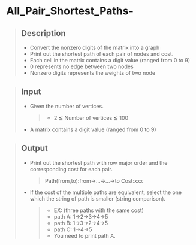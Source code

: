 # All_Pair_Shortest_Paths-
> ## Description
> * Convert the nonzero digits of the matrix into a graph
> * Print out the shortest path of each pair of nodes and cost.
> * Each cell in the matrix contains a digit value (ranged from 0 to 9)
> * 0 represents no edge between two nodes
> * Nonzero digits represents the weights of two node

> ## Input
> * Given the number of vertices.
>   > * 2 ≦ Number of vertices ≦ 100
> * A matrix contains a digit value (ranged from 0 to 9)

> ## Output
> * Print out the shortest path with row major order and the corresponding cost for each pair.
>   > Path(from,to):from->...->...->to
>   > Cost:xxx
> * If the cost of the multiple paths are equivalent, select the one which the string of path is smaller (string comparison). 
>   > * EX: (three paths with the same cost)
>      > * path A: 1->2->3->4->5
>      > * path B: 1->3->2->4->5
>      > * path C: 1->4->5
>      > * You need to print path A.


